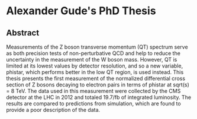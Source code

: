 # Alexander Gude's PhD Thesis

## Abstract

Measurements of the Z boson transverse momentum (QT) spectrum serve as both
precision tests of non-perturbative QCD and help to reduce the uncertainty in
the measurement of the W boson mass. However, QT is limited at its lowest
values by detector resolution, and so a new variable, phistar, which performs
better in the low QT region, is used instead. This thesis presents the first
measurement of the normalized differential cross section of Z bosons decaying
to electron pairs in terms of phistar at sqrt(s) = 8 TeV. The data used in
this measurement were collected by the CMS detector at the LHC in 2012 and
totaled 19.7/fb of integrated luminosity. The results are compared to
predictions from simulation, which are found to provide a poor description of
the data.
